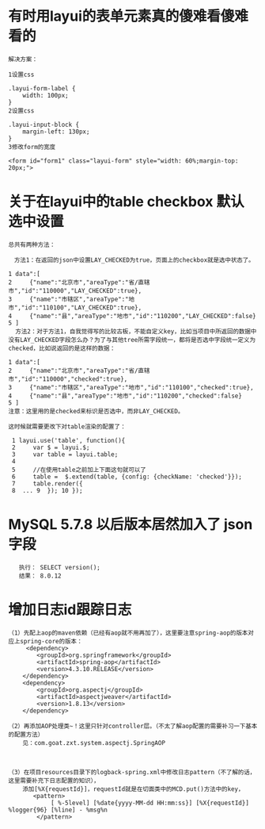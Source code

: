 
    
    
    
#  有时用layui的表单元素真的傻难看傻难看的
    解决方案：
    
    1设置css
    
    .layui-form-label {
        width: 100px;
    }
    2设置css
    
    .layui-input-block {
        margin-left: 130px;
    }
    3修改form的宽度
    
    <form id="form1" class="layui-form" style="width: 60%;margin-top: 20px;">
    
    
# 关于在layui中的table checkbox 默认选中设置
    总共有两种方法：
    
    　方法1：在返回的json中设置LAY_CHECKED为true，页面上的checkbox就是选中状态了。
    
    1 data":[
    2     {"name":"北京市","areaType":"省/直辖市","id":"110000","LAY_CHECKED":true},
    3     {"name":"市辖区","areaType":"地市","id":"110100","LAY_CHECKED":true},
    4     {"name":"县","areaType":"地市","id":"110200","LAY_CHECKED":false}
    5 ]
      方法2：对于方法1，自我觉得写的比较古板，不能自定义key，比如当项目中所返回的数据中没有LAY_CHECKED字段怎么办？为了与其他tree所需字段统一，都将是否选中字段统一定义为checked，比如说返回的是这样的数据：
    
    1 data":[
    2     {"name":"北京市","areaType":"省/直辖市","id":"110000","checked":true},
    3     {"name":"市辖区","areaType":"地市","id":"110100","checked":true},
    4     {"name":"县","areaType":"地市","id":"110200","checked":false}
    5 ]
    注意：这里用的是checked来标识是否选中，而非LAY_CHECKED。
    
    这时候就需要更改下对table渲染的配置了：
    
     1 layui.use('table', function(){
     2     var $ = layui.$;
     3     var table = layui.table;
     4     
     5     //在使用table之前加上下面这句就可以了
     6     table =  $.extend(table, {config: {checkName: 'checked'}});
     7     table.render({
     8  ... 9  }); 10 });
    
    
# MySQL 5.7.8 以后版本居然加入了 json 字段
       执行： SELECT version();  
       结果： 8.0.12
    
  
    
# 增加日志id跟踪日志
    （1）先配上aop的maven依赖（已经有aop就不用再加了），这里要注意spring-aop的版本对应上spring-core的版本：
         <dependency>
            <groupId>org.springframework</groupId>
            <artifactId>spring-aop</artifactId>
            <version>4.3.10.RELEASE</version>
        </dependency>
        <dependency>
            <groupId>org.aspectj</groupId>
            <artifactId>aspectjweaver</artifactId>
            <version>1.8.13</version>
        </dependency>
        
    （2）再添加AOP处理类~！这里只针对controller层。（不太了解aop配置的需要补习一下基本的配置方法）
        见：com.goat.zxt.system.aspectj.SpringAOP
    
    
    
    （3）在项目resources目录下的logback-spring.xml中修改日志pattern（不了解的话，这里需要补充下日志配置的知识），
        添加[%X{requestId}]，requestId就是在切面类中的MCD.put()方法中的key，
           <pattern>
                [ %-5level] [%date{yyyy-MM-dd HH:mm:ss}] [%X{requestId}] %logger{96} [%line] - %msg%n
            </pattern>
    

    
    
    
    
    
    
    
    
    
    